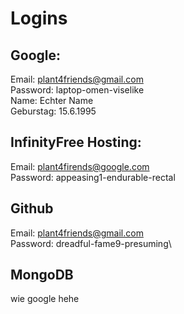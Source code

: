 # Logins

## Google:

Email: plant4friends@gmail.com \
Password: laptop-omen-viselike \
Name: Echter Name \
Geburstag: 15.6.1995

## InfinityFree Hosting:
Email: plant4firends@google.com \
Password: appeasing1-endurable-rectal


## Github
Email:  plant4friends@gmail.com \
Password: dreadful-fame9-presuming\

## MongoDB
wie google hehe
